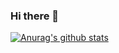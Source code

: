 ### Hi there 👋

[![Anurag's github stats](https://github-readme-stats.vercel.app/api?username=eunhyeok8903)](https://github.com/anuraghazra/github-readme-stats)

<!--
**eunhyeok8903/eunhyeok8903** is a ✨ _special_ ✨ repository because its `README.md` (this file) appears on your GitHub profile.

Here are some ideas to get you started:

- 🔭 I’m currently working on ...
- 🌱 I’m currently learning ...
- 👯 I’m looking to collaborate on ...
- 🤔 I’m looking for help with ...
- 💬 Ask me about ...
- 📫 How to reach me: ...
- 😄 Pronouns: ...
- ⚡ Fun fact: ...
-->

